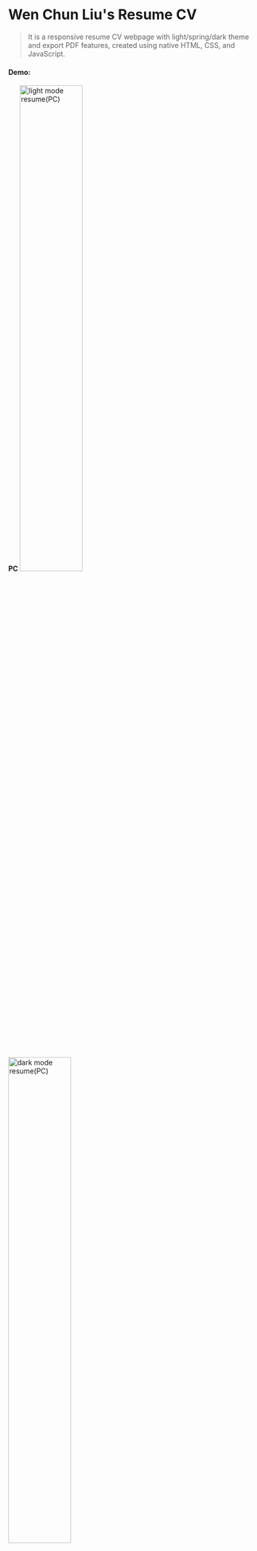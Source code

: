 # Wen Chun Liu's Resume CV
> It is a responsive resume CV webpage with light/spring/dark theme and export PDF features, created using native HTML, CSS, and JavaScript.

#### Demo:

**PC**
<img src="https://i.imgur.com/6IYwk7z.png" width="50%" alt="light mode resume(PC)" />
<img src="https://i.imgur.com/iZji78h.png" width="50%" alt="dark mode resume(PC)" />
<img src="https://i.imgur.com/LOEpyZn.png" width="50%" alt="spring mode resume(PC)" />

**Mobile**
<img src="https://i.imgur.com/KHeWfHg.png" width="30%" alt="light mode resume(Mobile)" />
<img src="https://i.imgur.com/phKAFNN.png" width="30%" alt="dark mode resume(Mobile)" />
<img src="https://i.imgur.com/R2N5mcW.png" width="30%" alt="spring mode resume(Mobile)" />

#### Technologies:
- Free Open Source Icons - [Boxicons](https://boxicons.com/)
- Free Open Source Font Families - [Google Fonts](https://fonts.google.com/​)
- Client-side HTML-to-PDF rendering - [Html2pdf](https://ekoopmans.github.io/html2pdf.js/​)
